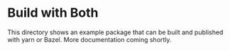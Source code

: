 # Build with Both
This directory shows an example package that can be built and published with yarn or Bazel. More documentation coming shortly.
